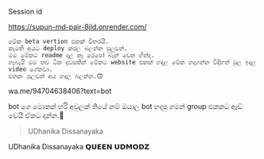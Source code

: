 

   Session id

 https://supun-md-pair-8jld.onrender.com/

    මේක beta vertion එකක් විතරයි.
    කැමති අයට deploy කරල බලන්න පුලුවන්.
    මම මේකට readme දාල නෑ රෙපෝ බෑන් වෙන හින්ද.
    හැබැයි මම තව ටික දවසකින් මේකට website එකක් හදල මේක හදාගන්න විදිහත් මුල ඉදල video ගේනවා.
    එතකං පුලුවන් අය හදල බලන්න.🙃

 wa.me/94704638406?text=bot

 bot ගෙ මොකක් හරි අවුලක් තියේ නම් ඔයාල bot හදපු ගමන් group එකකට ඇඩ් වෙයි ඒකට දාන්න.🤔

> UDhanika Dissanayaka

UDhanika Dissanayaka
𝗤𝗨𝗘𝗘𝗡 𝗨𝗗𝗠𝗢𝗗𝗭 
